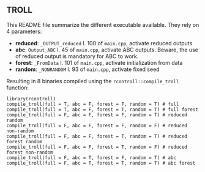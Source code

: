 ## TROLL

This README file summarize the different executable available.
They rely on 4 parameters:

- **reduced**: `_OUTPUT_reduced` l. 100 of `main.cpp`, activate reduced outputs
- **abc**: `Output_ABC` l. 45 of `main.cpp`, activate ABC outputs. Beware, the use of reduced output is mandatory for ABC to work.
- **forest**: `_FromData` l. 101 of `main.cpp`, activate initialization from data
- **random**: `_NONRANDOM` l. 93 of `main.cpp`, activate fixed seed

Resulting in 8 binaries compiled using the `rcontroll::compile_troll` function:

```
library(rcontroll)
compile_troll(full = T, abc = F, forest = F, random = T) # full
compile_troll(full = T, abc = F, forest = T, random = T) # full forest
compile_troll(full = F, abc = F, forest = F, random = T) # reduced random
compile_troll(full = F, abc = F, forest = F, random = F) # reduced non-random
compile_troll(full = F, abc = F, forest = T, random = T) # reduced forest random
compile_troll(full = F, abc = F, forest = T, random = F) # reduced forest non-random
compile_troll(full = F, abc = T, forest = F, random = T) # abc
compile_troll(full = F, abc = T, forest = T, random = T) # abc forest
```
